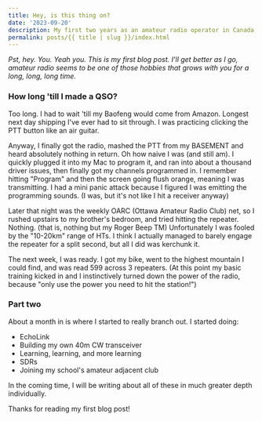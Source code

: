 ```yaml
---
title: Hey, is this thing on?
date: '2023-09-20'
description: My first two years as an amateur radio operator in Canada
permalink: posts/{{ title | slug }}/index.html
---
```


*Pst, hey. You. Yeah you. This is my first blog post. I'll get better as I go, amateur radio seems to be one of those hobbies that grows with you for a long, long, long time.*

### How long 'till I made a QSO?
Too long. I had to wait 'till my Baofeng would come from Amazon. Longest next day shipping I've ever had to sit through. I was practicing clicking the PTT button like an air guitar. 

Anyway, I finally got the radio, mashed the PTT from my BASEMENT and heard absolutely nothing in return. Oh how naive I was (and still am). I quickly plugged it into my Mac to program it, and ran into about a thousand driver issues, then finally got my channels programmed in. I remember hitting "Program" and then the screen going flush orange, meaning I was transmitting. I had a mini panic attack because I figured I was emitting the programming sounds. (I was, but it's not like I hit a receiver anyway)

Later that night was the weekly OARC (Ottawa Amateur Radio Club) net, so I rushed upstairs to my brother's bedroom, and tried hitting the repeater. Nothing. (that is, nothing but my Roger Beep TM) Unfortunately I was fooled by the "10-20km" range of HTs. I think I actually managed to barely engage the repeater for a split second, but all I did was kerchunk it.

The next week, I was ready. I got my bike, went to the highest mountain I could find, and was read 599 across 3 repeaters. (At this point my basic training kicked in and I instinctively turned down the power of the radio, because "only use the power you need to hit the station!")

### Part two
About a month in is where I started to really branch out. I started doing:

- EchoLink
- Building my own 40m CW transceiver
- Learning, learning, and more learning
- SDRs
- Joining my school's amateur adjacent club

In the coming time, I will be writing about all of these in much greater depth individually.

Thanks for reading my first blog post!
